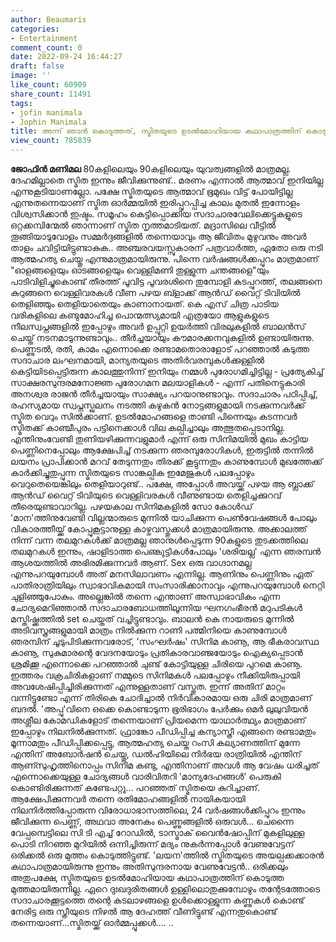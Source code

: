 ```yaml
---
author: Beaumaris
categories:
- Entertainment
comment_count: 0
date: 2022-09-24 16:44:27
draft: false
image: ''
like_count: 60909
share_count: 11491
tags:
- jofin manimala
- Jophin Manimala
title: അന്ന് ഞാൻ കൊടുത്തത്, സ്മിതയുടെ ഉടൽമോഹിയായ കഥാപാത്രത്തിന് കൊടുത്ത മുത്തമായിരുന്നില്ല
view_count: 785839
---
```


**ജോഫിൻ മണിമല** 80കളിലെയും 90കളിലെയും യുവത്വങ്ങളിൽ മാത്രമല്ല. ദേഹമില്ലാതെ സ്മിത ഇന്നും ജീവിക്കുന്നുണ്ട്.. മരണം എന്നാൽ ആത്മാവ് ഇനിയില്ല എന്നുകൂടിയാണല്ലോ. പക്ഷേ സ്മിതയുടെ ആത്മാവ് ഭൂമുഖം വിട്ട് പോയിട്ടില്ല എന്നുതന്നെയാണ് സ്മിത ഓർമ്മയിൽ ഇരിപ്പുറപ്പിച്ച കാലം മുതൽ ഇന്നോളം വിശ്വസിക്കാൻ ഇഷ്ടം. സമൂഹം കെട്ടിപ്പൊക്കിയ സദാചാരവേലിക്കെട്ടുകളുടെ ഒറ്റക്കമ്പിന്മേൽ ഞാന്നാണ് സ്മിത നൃത്തമാടിയത്. മദ്രാസിലെ വീട്ടിൽ തൂങ്ങിയാടുവോളം സമ്മർദ്ദങ്ങളിൽ തന്നെയാവും ആ ജീവിതം മുഴുവനും അവർ താളം ചവിട്ടിയിട്ടുണ്ടാകുക.. അഞ്ചരവയസ്സുകാരന് പത്രവാർത്ത, ഏതോ ഒരു നടി ആത്മഹത്യ ചെയ്തു എന്നുമാത്രമായിരുന്നു. പിന്നെ വർഷങ്ങൾക്കപ്പുറം മാത്രമാണ് "ഓളങ്ങളെയും ഓടങ്ങളെയും വെള്ളിമണി തുള്ളുന്ന ചന്തങ്ങളെ"യും പാടിവിളിച്ചുകൊണ്ട് തീരത്ത് പൂവിട്ട പൂവരശിനെ തുമ്പോളി കടപ്പുറത്ത്, തലങ്ങനെ കുറുങ്ങനെ വെള്ളിവരകൾ വീണ പഴയ ബ്ളാക്ക് ആൻഡ് വൈറ്റ് ടിവിയിൽ തെളിഞ്ഞും തെളിയാതെയും കാണാനായത്. കെ എസ് ചിത്ര പാടിയ വരികളിലെ കണ്ടുമോഹിച്ച പൊന്മത്സ്യമായി എത്രയോ ആളുകളുടെ നീലസ്വപ്നങ്ങളിൽ ഇപ്പോഴും അവർ ഉപ്പൂറ്റി ഉയർത്തി വിരലുകളിൽ ബാലൻസ് ചെയ്ത് നടനമാടുന്നുണ്ടാവും.. തീർച്ചയായും കൗമാരക്കനവുകളിൽ ഉണ്ടായിരുന്നു. പെണ്ണുടൽ, രതി, കാമം എന്നൊക്കെ രണ്ടാമതൊരാളോട് പറഞ്ഞാൽ കടുത്ത സദാചാര ലംഘനമായി, മാന്യതയുടെ അതിർവരമ്പുകൾക്കുള്ളിൽ കെട്ടിയിടപ്പെട്ടിരുന്ന കാലത്തുനിന്ന് ഇനിയും നമ്മൾ പുരോഗമിച്ചിട്ടില്ല - പ്രത്യേകിച്ച് സാക്ഷരസുന്ദരമനോജ്ഞ പുരോഗമന മലയാളികൾ - എന്ന് പതിനെട്ടുകാരി അനശ്വര രാജൻ തീർച്ചയായും സാക്ഷ്യം പറയാനുണ്ടാവും. സദാചാരം പഠിപ്പിച്ച്, രഹസ്യമായ സ്വപ്നസ്ഖലനം നടത്തി കഴുകൻ നോട്ടങ്ങളുമായി നടക്കുന്നവർക്ക് സ്മിത വെറും സിൽക്കാണ്. ഉടൽമോഹങ്ങളെ താണ്ടി പിന്നെയും കടന്നവർ സ്മിതക്ക് കാഞ്ചീപുരം പട്ടിനെക്കാൾ വില കല്പിച്ചാലും അത്ഭുതപ്പെടാനില്ല. എന്തിനുംവേണ്ടി തുണിയഴിക്കുന്നവളുമാർ എന്ന് ഒരു സിനിമയിൽ മുഖം കാട്ടിയ പെണ്ണിനെപ്പോലും ആക്ഷേപിച്ച് നടക്കുന്ന ഞരമ്പുരോഗികൾ, ഇരുട്ടിൽ തന്നിൽ ലയനം പ്രാപിക്കാൻ മറവ് തേടുന്നതും തിരക്ക് കൂട്ടുന്നതും കാണുമ്പോൾ മുഖത്തേക്ക് കാർക്കിച്ചുതുപ്പുന്ന സ്മിതയുടെ സാങ്കല്പിക ഇമേജുകൾ പലപ്പോഴും വെറുതെയെങ്കിലും തെളിയാറുണ്ട്.. പക്ഷേ, അപ്പോൾ അവയ്ക്ക് പഴയ ആ ബ്ലാക്ക് ആൻഡ് വൈറ്റ് ടിവിയുടെ വെള്ളിവരകൾ വീണുണ്ടായ തെളിച്ചക്കുറവ് തീരെയുണ്ടാവാറില്ല. പഴയകാല സിനിമകളിൽ സോ കോൾഡ് 'മാന'ത്തിനുവേണ്ടി വില്ലന്മാരുടെ മുന്നിൽ യാചിക്കുന്ന പെൺവേഷങ്ങൾ പോലും വികാരത്തീയ്ക്ക് കോപ്പുകൂട്ടാനുള്ള കാഴ്ചവസ്തുക്കൾ മാത്രമായിരുന്നു. അക്കാലത്ത് നിന്ന് വന്ന തലമുറകൾക്ക് മാത്രമല്ല ഞാനുൾപ്പെടുന്ന 90കളുടെ തുടക്കത്തിലെ തലമുറകൾ ഇന്നും, ഷാളിടാത്ത പെണ്കുട്ടികൾപോലും 'ശരിയല്ല' എന്ന ഞരമ്പൻ ആശയത്തിൽ അഭിരമിക്കുന്നവർ ആണ്. Sex ഒരു വാഗ്ദാനമല്ല എന്നുപറയുമ്പോൾ അത് മനസിലാവണം എന്നില്ല. ആണിനും പെണ്ണിനും ഏത് പാതിരാത്രിയിലും സ്വാഭാവികമായി സംസാരിക്കാനാവും എന്നുപറയുമ്പോൾ നെറ്റി ചുളിഞ്ഞുപോകും. അല്ലെങ്കിൽ തന്നെ എന്താണ് അസ്വാഭാവികം എന്ന ചോദ്യമെറിഞ്ഞാൽ സദാചാരബോധത്തിലൂന്നിയ ഘനഗംഭീരൻ മറുപടികൾ മസ്തിഷ്ക്കത്തിൽ set ചെയ്തത് വച്ചിട്ടുണ്ടാവും. ബാലൻ കെ നായരുടെ മുന്നിൽ അടിവസ്ത്രങ്ങളുമായി മാത്രം നിൽക്കുന്ന റാണി പത്മിനിയെ കാണുമ്പോൾ ഞരമ്പിന് ചൂടുപിടിക്കുന്നവരോട്, 'സംഘർഷം' സിനിമ കാണൂ, ആ ഭീകരാവസ്ഥ കാണൂ, സുകുമാരന്റെ വേദനയോടും പ്രതികാരവാഞ്ജയോടും ഐക്യപ്പെടാൻ ശ്രമിക്കൂ എന്നൊക്കെ പറഞ്ഞാൽ ചുണ്ട് കോട്ടിയുള്ള ചിരിയെ പുറമെ കാണൂ. ഇത്തരം വക്രചിരികളാണ് നമ്മുടെ സിനിമകൾ പലപ്പോഴും നീക്കിയിരുപ്പായി അവശേഷിപ്പിച്ചിരിക്കുന്നത് എന്നുള്ളതാണ് വസ്തുത. ഇന്ന് അതിന് മാറ്റം വന്നിട്ടുണ്ടോ എന്ന് തിരികെ ചോദിച്ചാൽ നിർവികാരമായ ഒരു ചിരി മാത്രമാണ് ബദൽ. 'അപ്പു'വിനെ ഒക്കെ കൊണ്ടാടുന്ന ഭൂരിഭാഗം പേർക്കും ഒമർ ലുലുവിയൻ അശ്ലീല കോമഡികളോട് തന്നെയാണ് പ്രിയമെന്ന യാഥാർത്ഥ്യം മാത്രമാണ് ഇപ്പോഴും നിലനിൽക്കുന്നത്. ഫ്രാങ്കോ പീഡിപ്പിച്ച കന്യാസ്ത്രീ എങ്ങനെ രണ്ടാമതും മൂന്നാമതും പീഡിപ്പിക്കപ്പെട്ടു, ആത്മഹത്യ ചെയ്ത റംസി കല്യാണത്തിന് മുന്നേ എന്തിന് അബോർഷൻ ചെയ്തു, ഡൽഹിയിലെ നിർഭയ രാത്രിയിൽ എന്തിന് ആണ്സുഹൃത്തിനൊപ്പം സിനിമ കണ്ടു, എന്തിനാണ് അവൾ ആ വേഷം ധരിച്ചത് എന്നൊക്കെയുള്ള ചോദ്യങ്ങൾ വാരിവിതറി 'മാന്യദേഹങ്ങൾ' പെരുകി കൊണ്ടിരിക്കുന്നത് കണ്ടേപറ്റൂ... പറഞ്ഞത് സ്മിതയെ കുറിച്ചാണ്. ആക്ഷേപിക്കുന്നവർ തന്നെ രതിമോഹങ്ങളിൽ നായികയായി നിലനിർത്തിപ്പോരുന്ന വിരോധാഭാസത്തിലെ, 24 വർഷങ്ങൾക്കിപ്പുറം ഇന്നും ജീവിക്കുന്ന പെണ്ണ്, അഥവാ അനേകം പെണ്ണുങ്ങളിൽ ഒരുവൾ... ചെന്നൈ വേപ്പമ്പെട്ടിലെ സി ടി എച്ച് റോഡിൽ, ടാസ്മാക് വൈൻഷോപ്പിന് മുകളിലുള്ള പൊടി നിറഞ്ഞ മുറിയിൽ ഒന്നിച്ചിരുന്ന് മദ്യം നുകർന്നപ്പോൾ വേണുവേട്ടന് ഒരിക്കൽ ഒരു മുത്തം കൊടുത്തിട്ടുണ്ട്. 'ലയന'ത്തിൽ സ്മിതയുടെ അയല്പക്കക്കാരൻ കഥാപാത്രമായിരുന്നു ഇന്നും അതിസുന്ദരനായ വേണുവേട്ടൻ.. ഒരിക്കലും അതുപക്ഷേ, സ്മിതയുടെ ഉടൽമോഹിയായ കഥാപാത്രത്തിന് കൊടുത്ത മുത്തമായിരുന്നില്ല. ഏറെ ദുഃഖദുരിതങ്ങൾ ഉള്ളിലൊതുക്കുമ്പോഴും തന്റേടത്തോടെ സദാചാരക്കൂട്ടത്തെ തന്റെ കടലാഴങ്ങളെ ഉൾക്കൊള്ളുന്ന കണ്ണുകൾ കൊണ്ട് നേരിട്ട ഒരു സ്ത്രീയുടെ നിഴൽ ആ ദേഹത്ത് വീണിട്ടുണ്ട് എന്നതുകൊണ്ട് തന്നെയാണ്...സ്മിതയ്ക്ക് ഓർമ്മപ്പൂക്കൾ.... ..